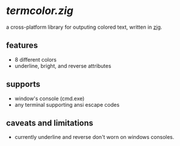 # *termcolor.zig*
a cross-platform library for outputing colored text, written in [zig](https://ziglang.org/).

## features
  - 8 different colors
  - underline, bright, and reverse attributes

## supports
  - window's console (cmd.exe)
  - any terminal supporting ansi escape codes

## caveats and limitations
  - currently underline and reverse don't worn on windows consoles.
